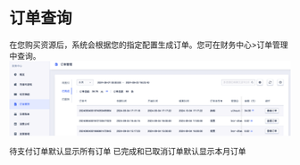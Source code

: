

# 订单查询 

在您购买资源后，系统会根据您的指定配置生成订单。您可在财务中心\>订单管理中查询。
<img width="1353" alt="image" src="/images/orderQuery.png">

待支付订单默认显示所有订单
已完成和已取消订单默认显示本月订单 


